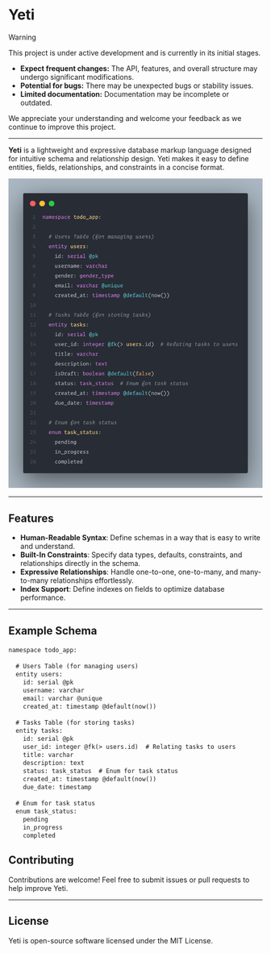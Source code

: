 # Yeti

> [!WARNING]
> This project is under active development and is currently in its initial stages.
>
> - **Expect frequent changes:** The API, features, and overall structure may undergo significant modifications.
> - **Potential for bugs:** There may be unexpected bugs or stability issues.
> - **Limited documentation:** Documentation may be incomplete or outdated.
>
> We appreciate your understanding and welcome your feedback as we continue to improve this project.

---

**Yeti** is a lightweight and expressive database markup language designed for intuitive schema and relationship design. Yeti makes it easy to define entities, fields, relationships, and constraints in a concise format.

![Yeti code](./packages/vscode-plugin/images/yeti-code.png)

---

## Features

- **Human-Readable Syntax**: Define schemas in a way that is easy to write and understand.
- **Built-In Constraints**: Specify data types, defaults, constraints, and relationships directly in the schema.
- **Expressive Relationships**: Handle one-to-one, one-to-many, and many-to-many relationships effortlessly.
- **Index Support**: Define indexes on fields to optimize database performance.

---

## Example Schema

```yeti
namespace todo_app:

  # Users Table (for managing users)
  entity users:
    id: serial @pk
    username: varchar
    email: varchar @unique
    created_at: timestamp @default(now())

  # Tasks Table (for storing tasks)
  entity tasks:
    id: serial @pk
    user_id: integer @fk(> users.id)  # Relating tasks to users
    title: varchar
    description: text
    status: task_status  # Enum for task status
    created_at: timestamp @default(now())
    due_date: timestamp

  # Enum for task status
  enum task_status:
    pending
    in_progress
    completed
```

## Contributing

Contributions are welcome! Feel free to submit issues or pull requests to help improve Yeti.

---

## License

Yeti is open-source software licensed under the MIT License.
